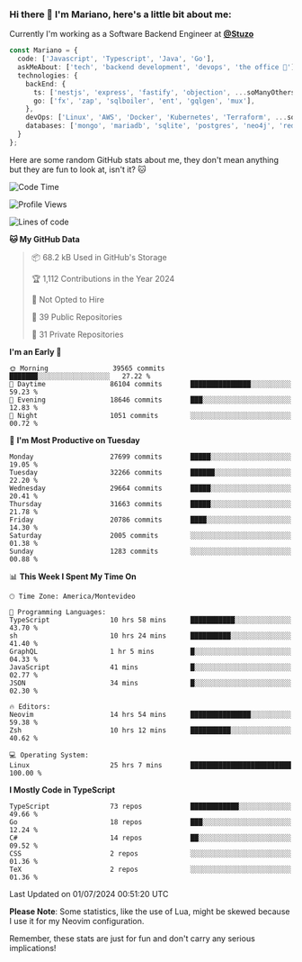 ### Hi there 👋 I'm Mariano, here's a little bit about me:

Currently I'm working as a Software Backend Engineer at [**@Stuzo**](https://www.stuzo.com/)

```ts
const Mariano = {
  code: ['Javascript', 'Typescript', 'Java', 'Go'],
  askMeAbout: ['tech', 'backend development', 'devops', 'the office 💼'],
  technologies: {
    backEnd: {
      ts: ['nestjs', 'express', 'fastify', 'objection', ...soManyOthersFrameworks],
      go: ['fx', 'zap', 'sqlboiler', 'ent', 'gqlgen', 'mux'],
    },
    devOps: ['Linux', 'AWS', 'Docker', 'Kubernetes', 'Terraform', ...soManyOthersTools],
    databases: ['mongo', 'mariadb', 'sqlite', 'postgres', 'neo4j', 'redis', ...],
  }
};
```

Here are some random GitHub stats about me, they don't mean anything but they are fun to look at, isn't it? 🐱

<!--START_SECTION:waka-->
![Code Time](http://img.shields.io/badge/Code%20Time-2%2C177%20hrs%2011%20mins-blue)

![Profile Views](http://img.shields.io/badge/Profile%20Views-0-blue)

![Lines of code](https://img.shields.io/badge/From%20Hello%20World%20I%27ve%20Written-22.7%20million%20lines%20of%20code-blue)

**🐱 My GitHub Data** 

> 📦 68.2 kB Used in GitHub's Storage 
 > 
> 🏆 1,112 Contributions in the Year 2024
 > 
> 🚫 Not Opted to Hire
 > 
> 📜 39 Public Repositories 
 > 
> 🔑 31 Private Repositories 
 > 
**I'm an Early 🐤** 

```text
🌞 Morning                39565 commits       ███████░░░░░░░░░░░░░░░░░░   27.22 % 
🌆 Daytime                86104 commits       ███████████████░░░░░░░░░░   59.23 % 
🌃 Evening                18646 commits       ███░░░░░░░░░░░░░░░░░░░░░░   12.83 % 
🌙 Night                  1051 commits        ░░░░░░░░░░░░░░░░░░░░░░░░░   00.72 % 
```
📅 **I'm Most Productive on Tuesday** 

```text
Monday                   27699 commits       █████░░░░░░░░░░░░░░░░░░░░   19.05 % 
Tuesday                  32266 commits       ██████░░░░░░░░░░░░░░░░░░░   22.20 % 
Wednesday                29664 commits       █████░░░░░░░░░░░░░░░░░░░░   20.41 % 
Thursday                 31663 commits       █████░░░░░░░░░░░░░░░░░░░░   21.78 % 
Friday                   20786 commits       ████░░░░░░░░░░░░░░░░░░░░░   14.30 % 
Saturday                 2005 commits        ░░░░░░░░░░░░░░░░░░░░░░░░░   01.38 % 
Sunday                   1283 commits        ░░░░░░░░░░░░░░░░░░░░░░░░░   00.88 % 
```


📊 **This Week I Spent My Time On** 

```text
🕑︎ Time Zone: America/Montevideo

💬 Programming Languages: 
TypeScript               10 hrs 58 mins      ███████████░░░░░░░░░░░░░░   43.70 % 
sh                       10 hrs 24 mins      ██████████░░░░░░░░░░░░░░░   41.40 % 
GraphQL                  1 hr 5 mins         █░░░░░░░░░░░░░░░░░░░░░░░░   04.33 % 
JavaScript               41 mins             █░░░░░░░░░░░░░░░░░░░░░░░░   02.77 % 
JSON                     34 mins             █░░░░░░░░░░░░░░░░░░░░░░░░   02.30 % 

🔥 Editors: 
Neovim                   14 hrs 54 mins      ███████████████░░░░░░░░░░   59.38 % 
Zsh                      10 hrs 12 mins      ██████████░░░░░░░░░░░░░░░   40.62 % 

💻 Operating System: 
Linux                    25 hrs 7 mins       █████████████████████████   100.00 % 
```

**I Mostly Code in TypeScript** 

```text
TypeScript               73 repos            ████████████░░░░░░░░░░░░░   49.66 % 
Go                       18 repos            ███░░░░░░░░░░░░░░░░░░░░░░   12.24 % 
C#                       14 repos            ██░░░░░░░░░░░░░░░░░░░░░░░   09.52 % 
CSS                      2 repos             ░░░░░░░░░░░░░░░░░░░░░░░░░   01.36 % 
TeX                      2 repos             ░░░░░░░░░░░░░░░░░░░░░░░░░   01.36 % 
```




 Last Updated on 01/07/2024 00:51:20 UTC
<!--END_SECTION:waka-->

**Please Note**: Some statistics, like the use of Lua, might be skewed because I use it for my Neovim configuration.

Remember, these stats are just for fun and don't carry any serious implications!
